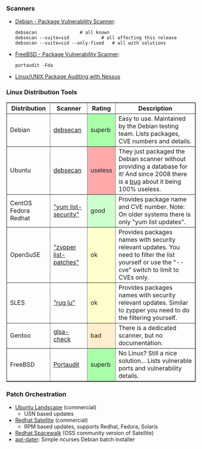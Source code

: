### Scanners

-   [Debian - Package Vulnerability
    Scanner](http://www.enyo.de/fw/software/debsecan/):

        debsecan                # all known
        debsecan --suite=sid            # all affecting this release
        debsecan --suite=sid --only-fixed   # all with solutions

-   [FreeBSD - Package Vulnerability
    Scanner](http://www.freebsd.org/doc/en/books/handbook/security-portaudit.html):

        portaudit -Fda

-   [Linux/UNIX Package Auditing with
    Nessus](https://www.tenable.com/blog/linuxunix-patch-auditing-using-nessus)

### Linux Distribution Tools

<table border="1">
<tbody><tr>
<th>Distribution</th>
<th>Scanner</th>
<th>Rating</th>
<th>Description</th>
</tr>
<tr>
<td>Debian</td>
<td><a href="http://www.enyo.de/fw/software/debsecan/">debsecan</a></td>
<td style="background:#aaffaa">superb</td>
<td>Easy to use. Maintained by the Debian testing team. Lists packages, CVE numbers and details.</td>
</tr>

<tr>
<td>Ubuntu</td>
<td><a href="https://bugs.launchpad.net/ubuntu/+source/debsecan/+bug/95925">debsecan</a></td>
<td style="background:#ffaaaa">useless</td>
<td>They just packaged the Debian scanner without providing a database for it!
And since 2008 there is a <a href="https://bugs.launchpad.net/ubuntu/+source/debsecan/+bug/95925">bug</a> about it being 100% useless.</td>
</tr>

<tr>
<td>CentOS
Fedora
Redhat</td>
<td><a href="http://www.cyberciti.biz/faq/redhat-fedora-centos-linux-yum-installs-security-updates/">"yum list-security"</a></td>
<td style="background:#cfc">good</td>
<td>Provides package name and CVE number. Note: On older systems there is only "yum list updates".</td>
</tr>

<tr>
<td>OpenSuSE</td>
<td><a href="https://doc.opensuse.org/documentation/html/openSUSE/opensuse-startup/cha.sw_cl.html">"zypper list-patches"</a></td>
<td style="background:#ffc">ok</td>
<td>Provides packages names with security relevant updates. You need to filter the list yourself or use the "--cve" switch to limit to CVEs only.</td>

</tr>

<tr>
<td>SLES</td>
<td><a href="http://yourlinuxguy.com/?p=411">"rug lu"</a></td>
<td style="background:#ffc">ok</td>
<td>Provides packages names with security relevant updates. Similar to zypper you need to do the filtering yourself.</td>

</tr>

<tr>
<td>Gentoo</td>
<td><a href="https://www.gentoo.org/doc/en/gentoolkit.xml">glsa-check</a></td>
<td style="background:#fec">bad</td>
<td>There is a dedicated scanner, but no documentation.</td>
</tr>

<tr>
<td>FreeBSD</td>
<td><a href="https://www.freshports.org/security/portaudit/">Portaudit</a></td>
<td style="background:#aaffaa">superb</td>
<td>No Linux? Still a nice solution... Lists vulnerable ports and vulnerability details.</td>
</tr>
</tbody></table>

### Patch Orchestration

-   [Ubuntu Landscape](https://landscape.canonical.com/) (commercial)
    -   USN based updates
-   [Redhat
    Satellite](https://access.redhat.com/products/red-hat-satellite)
    (commercial)
    -   RPM based updates, supports Redhat, Fedora, Solaris
-   [Redhat Spacewalk](https://duckduckgo.com/?t=lm&q=redhat+landscape)
    (OSS community version of Satellite)
-   [apt-dater](http://www.ibh.de/apt-dater/): Simple ncurses Debian
    batch installer

